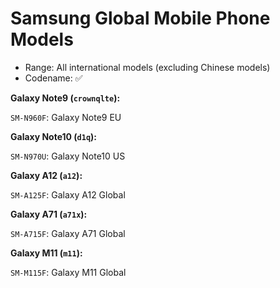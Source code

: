 # Samsung Global Mobile Phone Models

- Range: All international models (excluding Chinese models)
- Codename: ✅

**Galaxy Note9 (`crownqlte`):**

`SM-N960F`: Galaxy Note9 EU

**Galaxy Note10 (`d1q`):**

`SM-N970U`: Galaxy Note10 US

**Galaxy A12 (`a12`):**

`SM-A125F`: Galaxy A12 Global

**Galaxy A71 (`a71x`):**

`SM-A715F`: Galaxy A71 Global

**Galaxy M11 (`m11`):**

`SM-M115F`: Galaxy M11 Global
